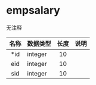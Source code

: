 # empsalary

无注释


| 名称 | 数据类型 | 长度  |  说明 |
| :--: | :--- | :------: |  :----: |
|*id | integer| 10 |     |
|eid | integer| 10 |     |
|sid | integer| 10 |     |

